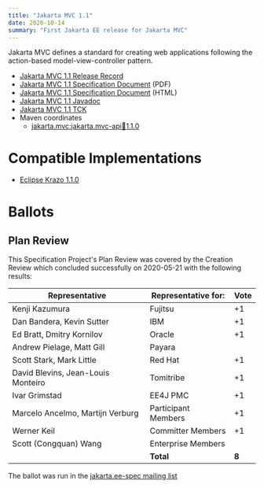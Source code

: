 ```yaml
---
title: "Jakarta MVC 1.1"
date: 2020-10-14
summary: "First Jakarta EE release for Jakarta MVC"
---
```

Jakarta MVC defines a standard for creating web applications following the action-based model-view-controller pattern.

* [Jakarta MVC 1.1 Release Record](https://projects.eclipse.org/projects/ee4j.mvc/releases/1.1)
* [Jakarta MVC 1.1 Specification Document](./jakarta-mvc-spec-1.1.pdf) (PDF)
* [Jakarta MVC 1.1 Specification Document](./jakarta-mvc-spec-1.1.html) (HTML)
* [Jakarta MVC 1.1 Javadoc](./apidocs)
* [Jakarta MVC 1.1 TCK](http://downloads.eclipse.org/jakartaee/mvc/1.1/jakarta-mvc-tck-1.1.0.zip)
* Maven coordinates
  * [jakarta.mvc:jakarta.mvc-api:jar:1.1.0](https://search.maven.org/artifact/jakarta.mvc/jakarta.mvc-api/1.1.0/jar)

# Compatible Implementations

* [Eclipse Krazo 1.1.0](https://eclipse-ee4j.github.io/krazo/downloads/1.1.0.html)

# Ballots

## Plan Review

This Specification Project's Plan Review was covered by the Creation Review which concluded successfully on 2020-05-21 with the following results:

| Representative                                 | Representative for: | Vote |
|------------------------------------------------|---------------------|------|
| Kenji Kazumura                                 | Fujitsu             |  +1  |
| Dan Bandera, Kevin Sutter                      | IBM                 |  +1  |
| Ed Bratt, Dmitry Kornilov                      | Oracle              |  +1  |
| Andrew Pielage, Matt Gill                      | Payara              |      |
| Scott Stark, Mark Little                       | Red Hat             |  +1  |
| David Blevins, Jean-Louis Monteiro             | Tomitribe           |  +1  |
| Ivar Grimstad                                  | EE4J PMC            |  +1  |
| Marcelo Ancelmo, Martijn Verburg               | Participant Members |  +1  |
| Werner Keil                                    | Committer Members   |  +1  |
| Scott (Congquan) Wang                          | Enterprise Members  |      |
|                                                | **Total**           | **8**|

The ballot was run in the [jakarta.ee-spec mailing list](https://www.eclipse.org/lists/jakarta.ee-spec/msg00650.html)

<!--
## Release Review

The Release Review Specification Committee Ballot concluded successfully on 2020-x-x with the following results:
 
|                       |  Yes    | No      | Abstain  |
|-----------------------|---------|---------|----------|
|Fujitsu                |         |         |          |
|IBM                    |         |         |          |
|Oracle                 |         |         |          |
|Payara                 |         |         |          |
|Red Hat                |         |         |          |
|Tomitribe              |         |         |          |
|EE4J PMC               |         |         |          |
|Enterprise Members     |         |         |          |
|Participant Members    |         |         |          |
|Committer Members      |         |         |          |

The ballot was run in the [jakarta.ee-spec mailing list]()
-->